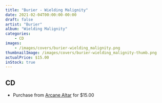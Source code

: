```yaml
---
title: "Burier - Wielding Malignity"
date: 2021-02-04T00:00:00-00:00
draft: false
artist: "Burier"
album: "Wielding Malignity"
categories:
    - CD
images:
    - /images/covers/burier-wielding_malignity.png
thumbnailImage: /images/covers/burier-wielding_malignity-thumb.png
actualPrice: $15.00
inStock: true
---
```


## CD
* Purchase from [Arcane Altar](https://arcanealtar.bigcartel.com/product/burier-wielding-malignity-cd) for $15.00

